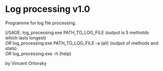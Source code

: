 # Log processing v1.0
Programme for log file processing.

USAGE: log_processing.exe PATH_TO_LOG_FILE   (output is 5 methotds which lasts longest)  
*OR* log_processing.exe PATH_TO_LOG_FILE -a (all)   (output of methods and stats)  
*OR* log_processing.exe -h (help)  

by Vincent Orlovsky
